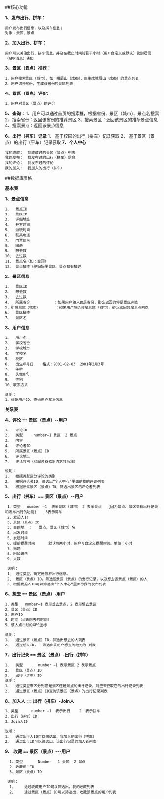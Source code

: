 ##核心功能

**1、发布出行、拼车：**
 
    用户发布出行信息，以及拼车信息；
    对象：景区、景点
    
**2、加入出行、拼车：**

    用户可以关注出行、拼车信息，并及在截止时间前若干小时（用户自定义或默认）收到短信（APP消息）通知
 	
**3、景区（景点）推荐：**

    1、用户搜索景区（城市），如：峨眉山（成都），则生成峨眉山（成都）的景点列表
    2、用户切换省份，生成该省份的景区列表
**4、景区（景点）评价:**

    1、用户对景区（景点）的评价 
   
**5、查询：**
    1、用户可以通过首页的搜索框，根据省份、景区（城市）、景点名搜索
    2、搜索省份：返回该省份的推荐景区
    3、搜索景区：返回该景区的推荐景点信息
    4、搜索景点：返回该景点信息

**6、出行（拼车）记录**
    1、	基于校园的出行（拼车）记录获取
    2、	基于景区（景点）的出行（平车）记录获取
**7、个人中心**

    我的收藏：  我收藏过的景区（景点）列表 
    我的发布：  我发布过的出行（拼车）信息
    我的评论：  我发布过的评论
    我的加入：  我加入的出行（拼车）





##数据库表格

**基本表**

**1、景点信息**

    1、	景点ID
    2、	景区ID
    3、	详细地址
    4、	开方时间
    5、	游玩时间
    6、	联系电话
    7、	门票价格
    8、	图册
    9、	想去数
    10、	去过数
    11、	景点名（如：金顶）
    12、	景点描述（驴妈妈里景区、景点都有描述）

**2、景区信息**

    1、	景区ID
    2、	想去数
    3、	去过数
    4、	所属省份           ：如果用户输入的是省份，那么返回的将是景区列表
    5、所属景区（城市）       ：如果用户输入的是景区（城市），那么返回的是景点列表
    6、	景区描述    
    7、	景区名

**3、用户信息**

    1、	用户名
    2、	学校省份
    3、	学校城市
    4、	学校名
    5、	校区
    6、	出生年月日    格式：2001-02-03  2001年2月3号
    7、	年龄
    8、	头像Url
    9、	性别
    10、联系方式

    说明：
    1、根据用户ID，查询用户基本信息



**关系表**

**4、评论 == 景区（景点）--用户**

    1、	评论ID
    2、	类型     number—1 景区  2 景点
    3、	内容
    4、	评论者ID
    5、	所属景区（景点）ID
    6、	评论地点
    7、	评论时间（以服务器收到请求时为准）
     
    说明：
    1、	根据类型区分评论的类别
    2、	根据评论者ID，筛选出“个人中心“里面的我的评论列表
    3、	根据所属景区（景点）ID，筛选出景区的评论者列表

**5、出行（拼车）== 景区（景点）--用户**

     1、类型   number –1  表示景区（城市） 2 表示景点   {因为景点、景区都有出行记录和发布出行的功能}    3表示拼车
     2、发起人ID     
     3、景区（景点）ID  
     3、目的地  ：   景点、景区（城市）名
     4、出发时间
     5、发起时间
     6、提前提醒时间      默认为两小时，用户可自定义提醒时间。单位：小时
     7、标题
     8、附加说明
     9、人数
     
     说明：
     1、	通过类型，确定是哪种出行信息。
     2、	景区（景点）ID，筛选该景区（景点）的出行记录，以及想去该景点（景区）的人
     3、根据发起人ID可以筛选出“个人中心“里面的我的发布列表
**6、想去 ==  景区（景点）-用户**

    1、类型   number—1 表示想去景点，2 表示想去景区
    2、景区（景点）ID        
    3、用户ID
    4、时间（点击想去的时间）
    5、该人点击时的GPS坐标
 
    说明：
    1、	通过景区（景点）ID，筛选出想去的人列表
    2、	通过想人ID，  筛选出该用户想去的地方的 列表



**7、出行记录 == 景区（景点）-出行（拼车）**
 
    1、	类型       number –1 表示景区 2 表示景点
    2、	景区（景点）ID  
    3、	出行（拼车）ID
    说明：
    1、	通过类型来区分到底是景区还是景点的出行记录，对应来获取它的出行记录列表
    2、	通过景区（景点）ID查询该景区（景点）的出行记录列表

**8、加入人 == 出行（拼车）-Join人**

    1、类型      number –1  表示出行    2  表示拼车
    2、出行（拼车）ID  
    3、Join人ID

    说明：
    1、	通过出行人ID可以筛选出，我加入的出行（拼车）
    2、	通过出行ID可以筛选出，该出行记录的加入者列表

**9、 收藏 == 景区（景点）---用户**

      1、类型       Number   1 景区  2 景点
      2、收藏用户ID     
      3、景区（景点）ID    
         
     说明：
      1、	通过收藏用户ID可以筛选出，我的收藏列表
      2、	通过景区（景点）ID可以筛选出，收藏该景点的用户列表

